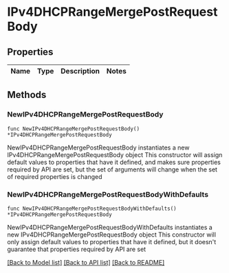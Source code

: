 # IPv4DHCPRangeMergePostRequestBody

## Properties

Name | Type | Description | Notes
------------ | ------------- | ------------- | -------------

## Methods

### NewIPv4DHCPRangeMergePostRequestBody

`func NewIPv4DHCPRangeMergePostRequestBody() *IPv4DHCPRangeMergePostRequestBody`

NewIPv4DHCPRangeMergePostRequestBody instantiates a new IPv4DHCPRangeMergePostRequestBody object
This constructor will assign default values to properties that have it defined,
and makes sure properties required by API are set, but the set of arguments
will change when the set of required properties is changed

### NewIPv4DHCPRangeMergePostRequestBodyWithDefaults

`func NewIPv4DHCPRangeMergePostRequestBodyWithDefaults() *IPv4DHCPRangeMergePostRequestBody`

NewIPv4DHCPRangeMergePostRequestBodyWithDefaults instantiates a new IPv4DHCPRangeMergePostRequestBody object
This constructor will only assign default values to properties that have it defined,
but it doesn't guarantee that properties required by API are set


[[Back to Model list]](../README.md#documentation-for-models) [[Back to API list]](../README.md#documentation-for-api-endpoints) [[Back to README]](../README.md)


